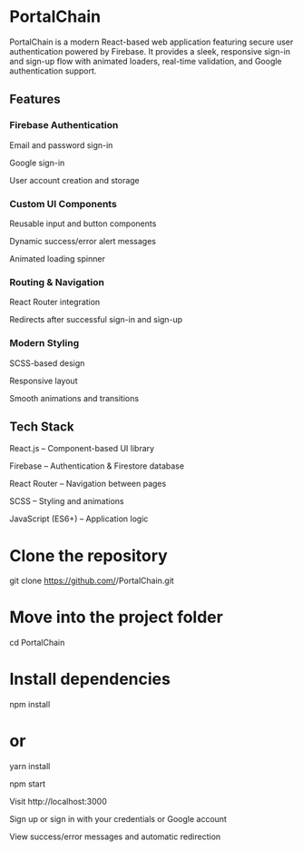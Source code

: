 # PortalChain

PortalChain is a modern React-based web application featuring secure user authentication powered by Firebase.
It provides a sleek, responsive sign-in and sign-up flow with animated loaders, real-time validation, and Google authentication support.

## Features

### Firebase Authentication

Email and password sign-in

Google sign-in

User account creation and storage

### Custom UI Components

Reusable input and button components

Dynamic success/error alert messages

Animated loading spinner

### Routing & Navigation

React Router integration

Redirects after successful sign-in and sign-up

### Modern Styling

SCSS-based design

Responsive layout

Smooth animations and transitions

## Tech Stack

React.js – Component-based UI library

Firebase – Authentication & Firestore database

React Router – Navigation between pages

SCSS – Styling and animations

JavaScript (ES6+) – Application logic

# Clone the repository

git clone https://github.com/<your-username>/PortalChain.git

# Move into the project folder

cd PortalChain

# Install dependencies

npm install

# or

yarn install

npm start

Visit http://localhost:3000

Sign up or sign in with your credentials or Google account

View success/error messages and automatic redirection
